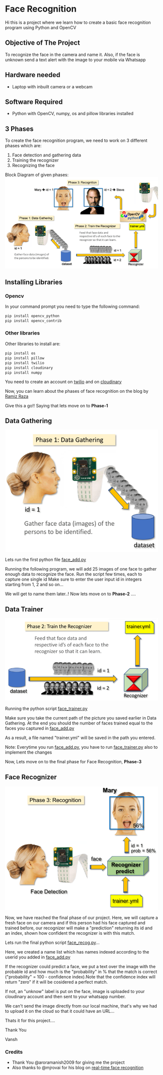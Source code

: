# Face Recognition
Hi this is a project where we learn how to create a basic face recognition program using Python and OpenCV
## Objective of The Project
To recognize the face in the camera and name it. Also, if the face is unknown send a text alert with the image to your mobile via Whatsapp
## Hardware needed
* Laptop with inbuilt camera or a webcam
## Software Required
* Python with OpenCV, numpy, os and  pillow libraries installed 
## 3 Phases
 To create the face recognition program, we need to work on 3 different phases which are:
 1. Face detection and gathering data
 2. Training the recognizer
 3. Recognizing the face

<fig1>
<figcaption text-align: "center"> Block Diagram of given phases: </figcaption>
<img src = "images/FaceRecogBlock.png" alt = "missing" />
  </fig1><br>
  
 ## Installing Libraries
 ### Opencv
 In your command prompt you need to type the following command:
 ```
 pip install opencv_python
 pip install opencv_contrib
 ```
 ### Other libraries
 Other libraries to install are:
 ```
 pip install os
 pip install pillow
 pip install twilio
 pip install cloudinary
 pip install numpy
  ```
 
 You need to create an account on [twilio](https://www.twilio.com/) and on [cloudinary](https://cloudinary.com/)
 
 Now, you can learn about the phases of face recognition on the blog by [Ramiz Raza](https://www.superdatascience.com/blogs/opencv-face-recognition)

Give this a go!!
 Saying that lets move on to **Phase-1** 
 ## Data Gathering
 <fig2>
<img src = "images/phase1.png" alt = "missing" />
  </fig2><br>

Lets run the first python file [face_add.py](face_add.py)


Running the following program, we will add 25 images of one face to gather enough data to recognize the face.
Run the script few times, each to capture one single id
Make sure to enter the user input id in integers starting from 1, 2 and so on...

We will get to name them later..! 
Now lets move on to **Phase-2** ....
## Data Trainer
<fig3>
<img src = "images/phase2.png" alt = "missing" />
 </fig3><br>
 
Running the python script [face_trainer.py](face_trainer.py)


Make sure you take the current path of the picture you saved earlier in Data Gathering. 
At the end you should the number of faces trained equal to the faces you captured in [face_add.py](face_add.py)

As a result, a file named "trainer.yml" will be saved in the path you entered.

Note: Everytime you run [face_add.py](face_add.py), you have to run [face_trainer.py](face_trainer.py) also to implement the changes

Now, Lets move on to the final phase for Face Recognition, **Phase-3**

## Face Recognizer
<fig4>
<img src = "images/phase3.png" alt = "missing" />
 </fig4><br>
 
Now, we have reached the final phase of our project. Here, we will capture a fresh face on our camera and if this person had his face captured and trained before, our recognizer will make a "prediction" returning its id and an index, shown how confident the recognizer is with this match.

Lets run the final python script [face_recog.py](face_recog.py)...

Here, we created a name list which has names indexed according to the userid you added in [face_add.py](face_add.py)

If the recognizer could predict a face, we put a text over the image with the probable id and how much is the "probability" in % that the match is correct ("probability" = 100 - confidence index).Note that the confidence index will return "zero" if it will be cosidered a perfect match.

If not, an "unknow" label is put on the face, image is uploaded to your cloudinary account and then sent to your whatsapp number.

We can't send the image directly from our local machine, that's why we had to upload it on the cloud so that it could have an URL...

Thats it for this project....


Thank You 

Vansh

### Credits
* Thank You @aroramanish2009 for giving me the project
* Also thanks to @mjrovai for his blog on [real-time face recognition](https://www.hackster.io/mjrobot/real-time-face-recognition-an-end-to-end-project-a10826)
